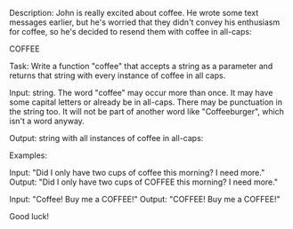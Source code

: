 Description: 
  John is really excited about coffee.  He wrote some text messages earlier, but he's worried that they didn't convey his enthusiasm for coffee, so he's decided to resend them with coffee in all-caps:
  
  COFFEE
  
Task: 
Write a function "coffee" that accepts a string as a parameter and returns that string with every instance of coffee in all caps.

Input: string.  The word "coffee" may occur more than once.  It may have some capital letters or already be in all-caps.  There  may be punctuation in the string too.  It will not be part of another word like "Coffeeburger", which isn't a word anyway.

Output: string with all instances of coffee in all-caps:

Examples:

Input: "Did I only have two cups of coffee this morning?  I need more."
Output: "Did I only have two cups of COFFEE this morning?  I need more."

Input: "Coffee!  Buy me a COFFEE!"
Output: "COFFEE!  Buy me a COFFEE!"

Good luck!
